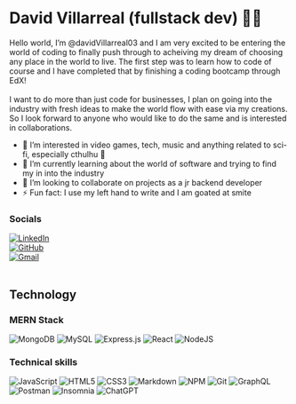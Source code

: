 # David Villarreal (fullstack dev) 👨‍💻
Hello world, I’m @davidVillarreal03 and I am very excited to be entering the world of coding to finally push through to acheiving my dream of choosing any place in the world to live. The first step was to learn how to code of course and I have completed that by finishing a coding bootcamp through EdX!<br>
<br>I want to do more than just code for businesses, I plan on going into the industry with fresh ideas to make the world flow with ease via my creations. So I look forward to anyone who would like to do the same and is interested in collaborations. <br>

- 👀 I’m interested in video games, tech, music and anything related to sci-fi, especially cthulhu 🐙
- 🌱 I’m currently learning about the world of software and trying to find my in into the industry
- 💞️ I’m looking to collaborate on projects as a jr backend developer
- ⚡ Fun fact: I use my left hand to write and I am goated at smite
### Socials
[![LinkedIn](https://img.shields.io/badge/linkedin-%230077B5.svg?style=for-the-badge&logo=linkedin&logoColor=white)](https://www.linkedin.com/in/david-villarreal-219214337?lipi=urn%3Ali%3Apage%3Ad_flagship3_profile_view_base_contact_details%3B1J4lTAnyRGWdn3lCb%2BINpQ%3D%3D)<br>
[![GitHub](https://img.shields.io/badge/github-%23121011.svg?style=for-the-badge&logo=github&logoColor=white)](https://github.com/davidVillarreal03)<br>
[![Gmail](https://img.shields.io/badge/Gmail-D14836?style=for-the-badge&logo=gmail&logoColor=white)](mailto:davidVillarr3al@gmail.com)<br>
<br>
## Technology
### MERN Stack
![MongoDB](https://img.shields.io/badge/MongoDB-%234ea94b.svg?style=for-the-badge&logo=mongodb&logoColor=white) ![MySQL](https://img.shields.io/badge/mysql-4479A1.svg?style=for-the-badge&logo=mysql&logoColor=white) ![Express.js](https://img.shields.io/badge/express.js-%23404d59.svg?style=for-the-badge&logo=express&logoColor=%2361DAFB) ![React](https://img.shields.io/badge/react-%2320232a.svg?style=for-the-badge&logo=react&logoColor=%2361DAFB) ![NodeJS](https://img.shields.io/badge/node.js-6DA55F?style=for-the-badge&logo=node.js&logoColor=white)

### Technical skills
![JavaScript](https://img.shields.io/badge/javascript-%23323330.svg?style=for-the-badge&logo=javascript&logoColor=%23F7DF1E) ![HTML5](https://img.shields.io/badge/html5-%23E34F26.svg?style=for-the-badge&logo=html5&logoColor=white) ![CSS3](https://img.shields.io/badge/css3-%231572B6.svg?style=for-the-badge&logo=css3&logoColor=white) ![Markdown](https://img.shields.io/badge/markdown-%23000000.svg?style=for-the-badge&logo=markdown&logoColor=white) ![NPM](https://img.shields.io/badge/NPM-%23CB3837.svg?style=for-the-badge&logo=npm&logoColor=white) ![Git](https://img.shields.io/badge/git-%23F05033.svg?style=for-the-badge&logo=git&logoColor=white) ![GraphQL](https://img.shields.io/badge/-GraphQL-E10098?style=for-the-badge&logo=graphql&logoColor=white) ![Postman](https://img.shields.io/badge/Postman-FF6C37?style=for-the-badge&logo=postman&logoColor=white) ![Insomnia](https://img.shields.io/badge/Insomnia-black?style=for-the-badge&logo=insomnia&logoColor=5849BE) ![ChatGPT](https://img.shields.io/badge/chatGPT-74aa9c?style=for-the-badge&logo=openai&logoColor=white)
  

<!---
davidVillarreal03/davidVillarreal03 is a ✨ special ✨ repository because its `README.md` (this file) appears on your GitHub profile.
You can click the Preview link to take a look at your changes.
--->
